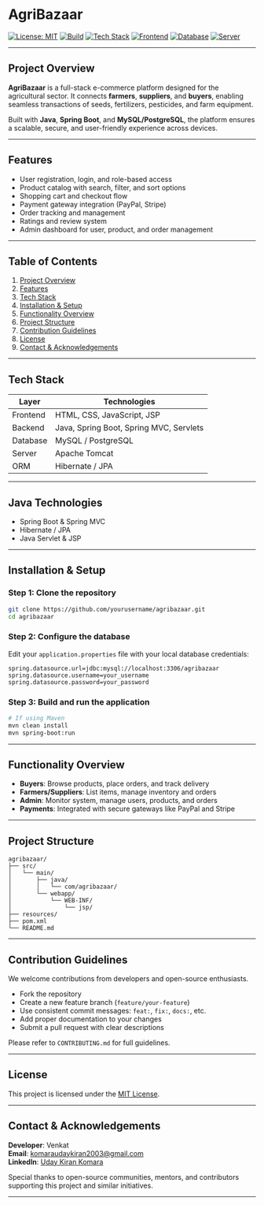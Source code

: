 # AgriBazaar

[![License: MIT](https://img.shields.io/badge/License-MIT-blue.svg)](LICENSE)
[![Build](https://img.shields.io/badge/Build-Passing-brightgreen.svg)]()
[![Tech Stack](https://img.shields.io/badge/Backend-Java%20(Spring%20Boot)-blue.svg)]()
[![Frontend](https://img.shields.io/badge/Frontend-HTML%2C%20CSS%2C%20JS-yellow.svg)]()
[![Database](https://img.shields.io/badge/Database-MySQL%20%7C%20PostgreSQL-orange.svg)]()
[![Server](https://img.shields.io/badge/Server-Apache%20Tomcat-lightgrey.svg)]()

---

## Project Overview

**AgriBazaar** is a full-stack e-commerce platform designed for the agricultural sector. It connects **farmers**, **suppliers**, and **buyers**, enabling seamless transactions of seeds, fertilizers, pesticides, and farm equipment.

Built with **Java**, **Spring Boot**, and **MySQL/PostgreSQL**, the platform ensures a scalable, secure, and user-friendly experience across devices.

---

## Features

- User registration, login, and role-based access
- Product catalog with search, filter, and sort options
- Shopping cart and checkout flow
- Payment gateway integration (PayPal, Stripe)
- Order tracking and management
- Ratings and review system
- Admin dashboard for user, product, and order management

---

## Table of Contents

1. [Project Overview](#project-overview)  
2. [Features](#features)  
3. [Tech Stack](#tech-stack)  
4. [Installation & Setup](#installation--setup)  
5. [Functionality Overview](#functionality-overview)  
6. [Project Structure](#project-structure)  
7. [Contribution Guidelines](#contribution-guidelines)  
8. [License](#license)  
9. [Contact & Acknowledgements](#contact--acknowledgements)

---

## Tech Stack

| Layer     | Technologies                                |
|-----------|---------------------------------------------|
| Frontend  | HTML, CSS, JavaScript, JSP                  |
| Backend   | Java, Spring Boot, Spring MVC, Servlets     |
| Database  | MySQL / PostgreSQL                          |
| Server    | Apache Tomcat                               |
| ORM       | Hibernate / JPA                             |

---

## Java Technologies

- Spring Boot & Spring MVC
- Hibernate / JPA
- Java Servlet & JSP

---

## Installation & Setup

### Step 1: Clone the repository

```bash
git clone https://github.com/yourusername/agribazaar.git
cd agribazaar
```

### Step 2: Configure the database

Edit your `application.properties` file with your local database credentials:

```properties
spring.datasource.url=jdbc:mysql://localhost:3306/agribazaar
spring.datasource.username=your_username
spring.datasource.password=your_password
```

### Step 3: Build and run the application

```bash
# If using Maven
mvn clean install
mvn spring-boot:run
```

---

## Functionality Overview

- **Buyers**: Browse products, place orders, and track delivery
- **Farmers/Suppliers**: List items, manage inventory and orders
- **Admin**: Monitor system, manage users, products, and orders
- **Payments**: Integrated with secure gateways like PayPal and Stripe

---

## Project Structure

```
agribazaar/
├── src/
│   └── main/
│       ├── java/
│       │   └── com/agribazaar/
│       └── webapp/
│           └── WEB-INF/
│               └── jsp/
├── resources/
├── pom.xml
└── README.md
```

---

## Contribution Guidelines

We welcome contributions from developers and open-source enthusiasts.

- Fork the repository
- Create a new feature branch (`feature/your-feature`)
- Use consistent commit messages: `feat:`, `fix:`, `docs:`, etc.
- Add proper documentation to your changes
- Submit a pull request with clear descriptions

Please refer to `CONTRIBUTING.md` for full guidelines.

---

## License

This project is licensed under the [MIT License](LICENSE).

---

## Contact & Acknowledgements

**Developer**: Venkat  
**Email**: [komaraudaykiran2003@gmail.com](mailto:komaraudaykiran2003@gmail.com)  
**LinkedIn**: [Uday Kiran Komara](https://www.linkedin.com/in/udaykirankomara)

Special thanks to open-source communities, mentors, and contributors supporting this project and similar initiatives.

---
